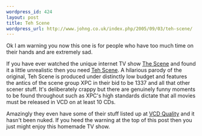 ```yaml
--- 
wordpress_id: 424
layout: post
title: Teh Scene
wordpress_url: http://www.johng.co.uk/index.php/2005/09/03/teh-scene/
---
```

Ok I am warning you now this one is for people who have too much time on their hands and are extremely sad.

If you have ever watched the unique internet TV show <a href="http://www.welcometothescene.com">The Scene</a> and found it a little unrealistic then you need <a href="http://www.welcometotehscene.com">Teh Scene</a>. A hilarious parody of the original, Teh Scene is produced under distinctly low budget and features the antics of the scene group XPC in their bid to be 1337 and all that other scener stuff. It's deliberately crappy but there are genuinely funny moments to be found throughout such as XPC's high standards dictate that all movies must be released in VCD on at least 10 CDs.

Amazingly they even have some of their stuff listed up at <a href="http://www.vcdquality.com">VCD Quality</a> and it hasn't been nuked. If you heed the warning at the top of this post then you just might enjoy this homemade TV show.
